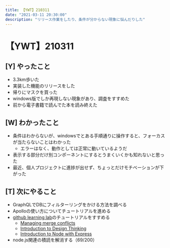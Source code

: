 ```yaml
---
title: 【YWT】210311
date: "2021-03-11 20:30:00"
description: "リリース作業をしたり、条件が分からない現象に悩んだりした"
---
```


# 【YWT】210311

## [Y] やったこと

- 3.3km歩いた
- 実装した機能のリリースをした
- 帰りにマスクを買った
- windows版でしか再現しない現象があり、調査をすすめた
- 前から電子書籍で読んでた本を読み終えた

## [W] わかったこと

- 条件はわからないが、windowsでとある手順通りに操作すると、フォーカスが当たらないことはわかった
  - エラーはなく、動作としては正常に動いているようだ
- 表示する部分だけ別コンポーネントにするとうまくいくかも知れないと思った
- 最近、個人プロジェクトに進捗が出せず、ちょっとだけモチベーションが下がった

## [T] 次にやること

- GraphQLでDBにフィルターリングをかける方法を調べる
- Apolloの使い方についてチュートリアルを進める
- [github learning lab](https://lab.github.com/githubtraining)のチュートリアルをすすめる
  - [Managing merge conflicts](https://lab.github.com/githubtraining/managing-merge-conflicts)
  - [Introduction to Design Thinking](https://lab.github.com/githubtraining/introduction-to-design-thinking)
  - [Introduction to Node with Express](https://lab.github.com/everydeveloper/introduction-to-node-with-express)
- node.js関連の積読を解消する（69/200）
